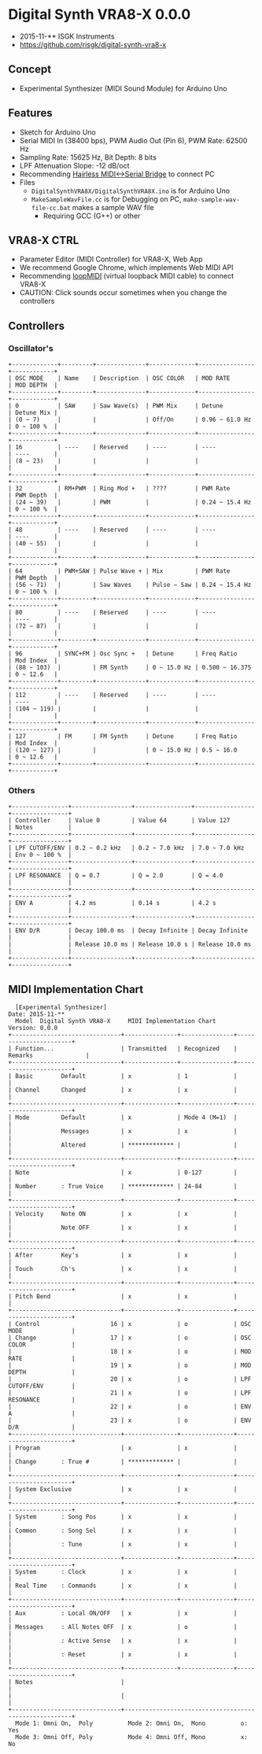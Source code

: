 # Digital Synth VRA8-X 0.0.0

- 2015-11-** ISGK Instruments
- <https://github.com/risgk/digital-synth-vra8-x>

## Concept

- Experimental Synthesizer (MIDI Sound Module) for Arduino Uno

## Features

- Sketch for Arduino Uno
- Serial MIDI In (38400 bps), PWM Audio Out (Pin 6), PWM Rate: 62500 Hz
- Sampling Rate: 15625 Hz, Bit Depth: 8 bits
- LPF Attenuation Slope: -12 dB/oct
- Recommending [Hairless MIDI<->Serial Bridge](http://projectgus.github.io/hairless-midiserial/) to connect PC
- Files
    - `DigitalSynthVRA8X/DigitalSynthVRA8X.ino` is for Arduino Uno
    - `MakeSampleWavFile.cc` is for Debugging on PC, `make-sample-wav-file-cc.bat` makes a sample WAV file
        - Requiring GCC (G++) or other

## VRA8-X CTRL

- Parameter Editor (MIDI Controller) for VRA8-X, Web App
- We recommend Google Chrome, which implements Web MIDI API
- Recommending [loopMIDI](http://www.tobias-erichsen.de/software/loopmidi.html) (virtual loopback MIDI cable) to connect VRA8-X
- CAUTION: Click sounds occur sometimes when you change the controllers

## Controllers

### Oscillator's

    +-------------+---------+--------------+-------------+----------------+------------+
    | OSC MODE    | Name    | Description  | OSC COLOR   | MOD RATE       | MOD DEPTH  |
    +-------------+---------+--------------+-------------+----------------+------------+
    | 0           | SAW     | Saw Wave(s)  | PWM Mix     | Detune         | Detune Mix |
    | (0 ~ 7)     |         |              | Off/On      | 0.96 ~ 61.0 Hz | 0 ~ 100 %  |
    +-------------+---------+--------------+-------------+----------------+------------+
    | 16          | ----    | Reserved     | ----        | ----           | ----       |
    | (8 ~ 23)    |         |              |             |                |            |
    +-------------+---------+--------------+-------------+----------------+------------+
    | 32          | RM+PWM  | Ring Mod +   | ????        | PWM Rate       | PWM Depth  |
    | (24 ~ 39)   |         | PWM          |             | 0.24 ~ 15.4 Hz | 0 ~ 100 %  |
    +-------------+---------+--------------+-------------+----------------+------------+
    | 48          | ----    | Reserved     | ----        | ----           | ----       |
    | (40 ~ 55)   |         |              |             |                |            |
    +-------------+---------+--------------+-------------+----------------+------------+
    | 64          | PWM+SAW | Pulse Wave + | Mix         | PWM Rate       | PWM Depth  |
    | (56 ~ 71)   |         | Saw Waves    | Pulse ~ Saw | 0.24 ~ 15.4 Hz | 0 ~ 100 %  |
    +-------------+---------+--------------+-------------+----------------+------------+
    | 80          | ----    | Reserved     | ----        | ----           | ----       |
    | (72 ~ 87)   |         |              |             |                |            |
    +-------------+---------+--------------+-------------+----------------+------------+
    | 96          | SYNC+FM | Osc Sync +   | Detune      | Freq Ratio     | Mod Index  |
    | (88 ~ 103)  |         | FM Synth     | 0 ~ 15.0 Hz | 0.500 ~ 16.375 | 0 ~ 12.6   |
    +-------------+---------+--------------+-------------+----------------+------------+
    | 112         | ----    | Reserved     | ----        | ----           | ----       |
    | (104 ~ 119) |         |              |             |                |            |
    +-------------+---------+--------------+-------------+----------------+------------+
    | 127         | FM      | FM Synth     | Detune      | Freq Ratio     | Mod Index  |
    | (120 ~ 127) |         |              | 0 ~ 15.0 Hz | 0.5 ~ 16.0     | 0 ~ 12.6   |
    +-------------+---------+--------------+-------------+----------------+------------+

### Others

    +----------------+-----------------+----------------+-----------------+----------------+
    | Controller     | Value 0         | Value 64       | Value 127       | Notes          |
    +----------------+-----------------+----------------+-----------------+----------------+
    | LPF CUTOFF/ENV | 0.2 ~ 0.2 kHz   | 0.2 ~ 7.0 kHz  | 7.0 ~ 7.0 kHz   | Env 0 ~ 100 %  |
    +----------------+-----------------+----------------+-----------------+----------------+
    | LPF RESONANCE  | Q = 0.7         | Q = 2.0        | Q = 4.0         |                |
    +----------------+-----------------+----------------+-----------------+----------------+
    | ENV A          | 4.2 ms          | 0.14 s         | 4.2 s           |                |
    +----------------+-----------------+----------------+-----------------+----------------+
    | ENV D/R        | Decay 100.0 ms  | Decay Infinite | Decay Infinite  |                |
    |                | Release 10.0 ms | Release 10.0 s | Release 10.0 ms |                |
    +----------------+-----------------+----------------+-----------------+----------------+

## MIDI Implementation Chart

      [Experimental Synthesizer]                                      Date: 2015-11-**       
      Model  Digital Synth VRA8-X     MIDI Implementation Chart       Version: 0.0.0         
    +-------------------------------+---------------+---------------+-----------------------+
    | Function...                   | Transmitted   | Recognized    | Remarks               |
    +-------------------------------+---------------+---------------+-----------------------+
    | Basic        Default          | x             | 1             |                       |
    | Channel      Changed          | x             | x             |                       |
    +-------------------------------+---------------+---------------+-----------------------+
    | Mode         Default          | x             | Mode 4 (M=1)  |                       |
    |              Messages         | x             | x             |                       |
    |              Altered          | ************* |               |                       |
    +-------------------------------+---------------+---------------+-----------------------+
    | Note                          | x             | 0-127         |                       |
    | Number       : True Voice     | ************* | 24-84         |                       |
    +-------------------------------+---------------+---------------+-----------------------+
    | Velocity     Note ON          | x             | x             |                       |
    |              Note OFF         | x             | x             |                       |
    +-------------------------------+---------------+---------------+-----------------------+
    | After        Key's            | x             | x             |                       |
    | Touch        Ch's             | x             | x             |                       |
    +-------------------------------+---------------+---------------+-----------------------+
    | Pitch Bend                    | x             | x             |                       |
    +-------------------------------+---------------+---------------+-----------------------+
    | Control                    16 | x             | o             | OSC MODE              |
    | Change                     17 | x             | o             | OSC COLOR             |
    |                            18 | x             | o             | MOD RATE              |
    |                            19 | x             | o             | MOD DEPTH             |
    |                            20 | x             | o             | LPF CUTOFF/ENV        |
    |                            21 | x             | o             | LPF RESONANCE         |
    |                            22 | x             | o             | ENV A                 |
    |                            23 | x             | o             | ENV D/R               |
    +-------------------------------+---------------+---------------+-----------------------+
    | Program                       | x             | x             |                       |
    | Change       : True #         | ************* |               |                       |
    +-------------------------------+---------------+---------------+-----------------------+
    | System Exclusive              | x             | x             |                       |
    +-------------------------------+---------------+---------------+-----------------------+
    | System       : Song Pos       | x             | x             |                       |
    | Common       : Song Sel       | x             | x             |                       |
    |              : Tune           | x             | x             |                       |
    +-------------------------------+---------------+---------------+-----------------------+
    | System       : Clock          | x             | x             |                       |
    | Real Time    : Commands       | x             | x             |                       |
    +-------------------------------+---------------+---------------+-----------------------+
    | Aux          : Local ON/OFF   | x             | x             |                       |
    | Messages     : All Notes OFF  | x             | o             |                       |
    |              : Active Sense   | x             | x             |                       |
    |              : Reset          | x             | x             |                       |
    +-------------------------------+---------------+---------------+-----------------------+
    | Notes                         |                                                       |
    |                               |                                                       |
    +-------------------------------+-------------------------------------------------------+
      Mode 1: Omni On,  Poly          Mode 2: Omni On,  Mono          o: Yes                 
      Mode 3: Omni Off, Poly          Mode 4: Omni Off, Mono          x: No                  
